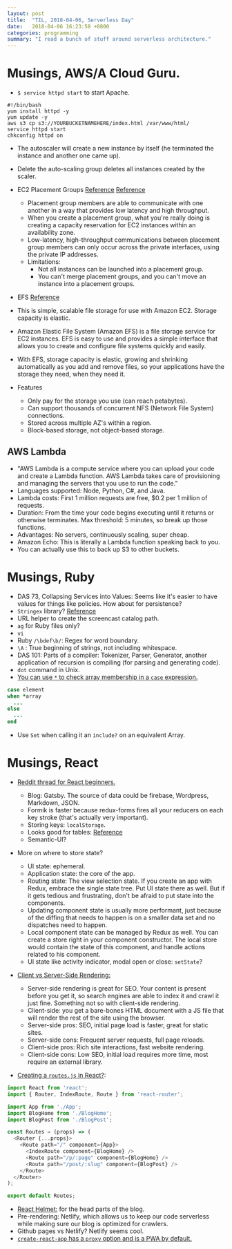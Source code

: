 ```yaml
---
layout: post
title:  "TIL, 2018-04-06, Serverless Day"
date:   2018-04-06 16:23:58 +0800
categories: programming
summary: "I read a bunch of stuff around serverless architecture."
---
```


# Musings, AWS/A Cloud Guru.

- `$ service httpd start` to start Apache.

```
#!/bin/bash
yum install httpd -y
yum update -y
aws s3 cp s3://YOURBUCKETNAMEHERE/index.html /var/www/html/
service httpd start
chkconfig httpd on
```

- The autoscaler will create a new instance by itself (he terminated the instance and another one came up).
- Delete the auto-scaling group deletes all instances created by the scaler.
- EC2 Placement Groups [Reference](https://awsinsider.net/articles/2017/06/12/ec2-placement-groups.aspx) [Reference](https://community.teradata.com/t5/Teradata-Database-on-AWS/What-is-a-Placement-Group/td-p/14827)
  - Placement group members are able to communicate with one another in a way that provides low latency and high throughput.
  - When you create a placement group, what you're really doing is creating a capacity reservation for EC2 instances within an availability zone.
  - Low-latency, high-throughput communications between placement group members can only occur across the private interfaces, using the private IP addresses.
  - Limitations:
    - Not all instances can be launched into a placement group.
    - You can't merge placement groups, and you can't move an instance into a placement groups.
- EFS [Reference](https://docs.aws.amazon.com/efs/latest/ug/whatisefs.html)

- This is simple, scalable file storage for use with Amazon EC2. Storage capacity is elastic.
- Amazon Elastic File System (Amazon EFS) is a file storage service for EC2 instances. EFS is easy to use and provides a simple interface that allows you to create and configure file systems quickly and easily.
- With EFS, storage capacity is elastic, growing and shrinking automatically as you add and remove files, so your applications have the storage they need, when they need it.
- Features
  - Only pay for the storage you use (can reach petabytes).
  - Can support thousands of concurrent NFS (Network File System) connections.
  - Stored across multiple AZ's within a region.
  - Block-based storage, not object-based storage.

## AWS Lambda

- "AWS Lambda is a compute service where you can upload your code and create a Lambda function. AWS Lambda takes care of provisioning and managing the servers that you use to run the code."
- Languages supported: Node, Python, C#, and Java.
- Lambda costs: First 1 million requests are free, $0.2 per 1 million of requests.
- Duration: From the time your code begins executing until it returns or otherwise terminates. Max threshold: 5 minutes, so break up those functions.
- Advantages: No servers, continuously scaling, super cheap.
- Amazon Echo: This is literally a Lambda function speaking back to you.
- You can actually use this to back up S3 to other buckets.

# Musings, Ruby

- DAS 73, Collapsing Services into Values: Seems like it's easier to have values for things like policies. How about for persistence?
- `Stringex` library? [Reference](https://github.com/rsl/stringex)
- URL helper to create the screencast catalog path.
- `ag` for Ruby files only?
-  `vi `
- Ruby `/\bdef\b/`: Regex for word boundary.
- `\A` : True beginning of strings, not including whitespace.
- DAS 101: Parts of a compiler: Tokenizer, Parser, Generator, another application of recursion is compiling (for parsing and generating code).
- `dot` command in Unix.
- [You can use `*` to check array membership in a `case` expression.](https://stackoverflow.com/a/41325331/848915)

``` ruby
case element
when *array
  ...
else
  ...
end
```

- Use `Set` when calling it an `include?` on an equivalent Array.

# Musings, React

- [Reddit thread for React beginners.](https://www.reddit.com/r/reactjs/comments/89fag9/beginners_thread_easy_questions_april_2018/)
  - Blog: Gatsby. The source of data could be firebase, Wordpress, Markdown, JSON.
  - Formik is faster because redux-forms fires all your reducers on each key stroke (that's actually very important).
  - Storing keys: `localStorage`.
  - Looks good for tables: [Reference](http://allenfang.github.io/react-bootstrap-table/index.html)
  - Semantic-UI?
- More on where to store state?
  - UI state: ephemeral.
  - Application state: the core of the app.
  - Routing state: The view selection state. If you create an app with Redux, embrace the single state tree. Put UI state there as well. But if it gets tedious and frustrating, don't be afraid to put state into the components.
  - Updating component state is usually more performant, just because of the diffing that needs to happen is on a smaller data set and no dispatches need to happen.
  - Local component state can be managed by Redux as well. You can create a store right in your component constructor. The local store would contain the state of this component, and handle actions related to his component.
  - UI state like activity indicator, modal open or close: `setState`?
- [Client vs Server-Side Rendering:](https://medium.freecodecamp.org/what-exactly-is-client-side-rendering-and-hows-it-different-from-server-side-rendering-bd5c786b340d)
  - Server-side rendering is great for SEO. Your content is present before you get it, so search engines are able to index it and crawl it just fine. Something not so with client-side rendering.
  - Client-side: you get a bare-bones HTML document with a JS file that will render the rest of the site using the browser.
  - Server-side pros: SEO, initial page load is faster, great for static sites.
  - Server-side cons: Frequent server requests, full page reloads.
  - Client-side pros: Rich site interactions, fast website rendering.
  - Client-side cons: Low SEO, initial load requires more time, most require an external library.

- [Creating a `routes.js` in React?](https://www.netlify.com/blog/2017/09/26/how-to-build-a-serverless-seo-friendly-react-blog/):

``` js
import React from 'react';
import { Router, IndexRoute, Route } from 'react-router';

import App from './App';
import BlogHome from './BlogHome';
import BlogPost from './BlogPost';

const Routes = (props) => (
  <Router {...props}>
    <Route path="/" component={App}>
      <IndexRoute component={BlogHome} />
      <Route path="/p/:page" component={BlogHome} />
      <Route path="/post/:slug" component={BlogPost} />
    </Route>
  </Router>
);

export default Routes;
```

- [React Helmet:](https://github.com/nfl/react-helmet) for the head parts of the blog.
- Pre-rendering: Netlify, which allows us to keep our code serverless while making sure our blog is optimized for crawlers.
- Github pages vs Netlify? Netlify seems cool.
- [`create-react-app` has a `proxy` option and is a PWA by default.](https://www.youtube.com/watch?v=9t2GWFegnkQ)
